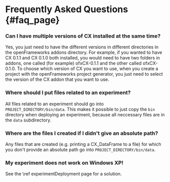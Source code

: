 Frequently Asked Questions {#faq_page}
==========================

### Can I have multiple versions of CX installed at the same time?

Yes, you just need to have the different versions in different directories in the openFrameworks addons directory. For example, if you wanted to have CX 0.1.1 and CX 0.1.0 both installed, you would need to have two folders in addons, one called (for example) ofxCX-0.1.1 and the other called ofxCX-0.1.0. To choose which version of CX you want to use, when you create a project with the openFrameworks project generator, you just need to select the version of the CX addon that you want to use.

### Where should I put files related to an experiment?

All files related to an experiment should go into `PROJECT_DIRECTORY/bin/data`. This makes it possible to just copy the `bin` directory when deploying an experiment, because all neccessary files are in the `data` subdirectory.

### Where are the files I created if I didn't give an absolute path?

Any files that are created (e.g. printing a CX_DataFrame to a file) for which you don't provide an absolute path go into `PROJECT_DIRECTORY/bin/data`.

### My experiment does not work on Windows XP!

See the \ref experimentDeployment page for a solution.